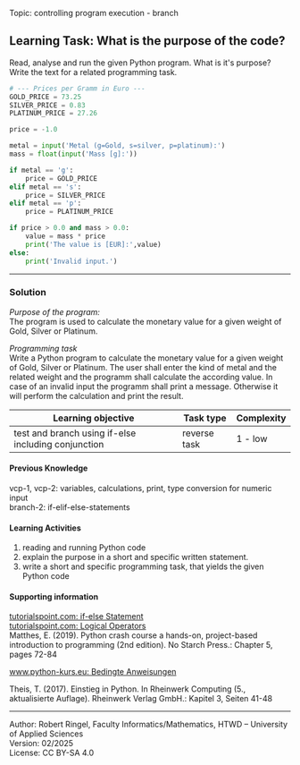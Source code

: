 Topic: controlling program execution - branch

## Learning Task: What is the purpose of the code?

Read, analyse and run the given Python program. What is it's purpose?  
Write the text for a related programming task.

``` python
# --- Prices per Gramm in Euro ---
GOLD_PRICE = 73.25          
SILVER_PRICE = 0.83         
PLATINUM_PRICE = 27.26

price = -1.0

metal = input('Metal (g=Gold, s=silver, p=platinum):')
mass = float(input('Mass [g]:'))

if metal == 'g':
	price = GOLD_PRICE
elif metal == 's':
	price = SILVER_PRICE
elif metal == 'p':
	price = PLATINUM_PRICE

if price > 0.0 and mass > 0.0:
	value = mass * price
	print('The value is [EUR]:',value)
else:
	print('Invalid input.')
```

---------------------------------------

### Solution

*Purpose of the program:*  
The program is used to calculate the monetary value for a given weight of Gold, Silver or Platinum.

*Programming task*  
Write a Python program to calculate the monetary value for a given weight of Gold, Silver or Platinum.
The user shall enter the  kind of metal and the related weight and the programm shall calculate the according value. In case of an invalid input the programm shall print a message. Otherwise it will perform the calculation and print the result.

| **Learning objective**                         | **Task type**   | **Complexity** |
| ---------------------------------------------- | --------------- | -------------- |
| test and branch using if-else including conjunction | reverse task | 1 - low      |  

#### Previous Knowledge

vcp-1, vcp-2: variables, calculations, print, type conversion for numeric input  
branch-2: if-elif-else-statements

#### Learning Activities

1) reading and running Python code
2) explain the purpose in a short and specific written statement.
3) write a short and specific programming task, that yields the given Python code

#### Supporting information

[tutorialspoint.com: if-else Statement](https://www.tutorialspoint.com/python/python_if_else.htm)  
[tutorialspoint.com: Logical Operators](https://www.tutorialspoint.com/python/python_logical_operators.htm)  
Matthes, E. (2019). Python crash course a hands-on, project-based introduction to programming (2nd edition). No Starch Press.: Chapter 5, pages 72-84  

[www.python-kurs.eu: Bedingte Anweisungen](https://python-kurs.eu/python3_bedingte_anweisungen.php)

Theis, T. (2017). Einstieg in Python. In Rheinwerk Computing (5., aktualisierte Auflage). Rheinwerk Verlag GmbH.: Kapitel 3, Seiten 41-48

---------------------------------------

Author: Robert Ringel, Faculty Informatics/Mathematics, HTWD – University of Applied Sciences  
Version: 02/2025  
License: CC BY-SA 4.0
